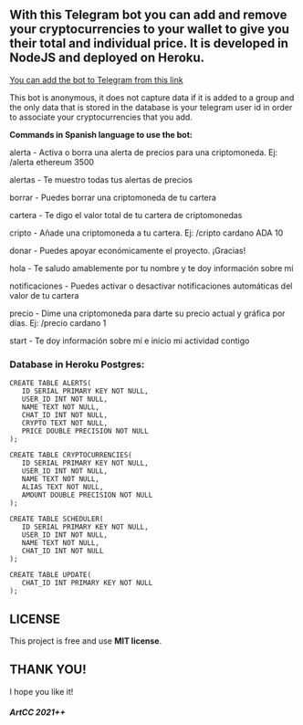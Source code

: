 ## With this Telegram bot you can add and remove your cryptocurrencies to your wallet to give you their total and individual price. It is developed in NodeJS and deployed on Heroku.

[You can add the bot to Telegram from this link](https://t.me/artcc_cryptoinfobot)

This bot is anonymous, it does not capture data if it is added to a group and the only data that is stored in the database is your telegram user id in order to associate your cryptocurrencies that you add.

<p><strong>Commands in Spanish language to use the bot:</p></strong>

<p>alerta - Activa o borra una alerta de precios para una criptomoneda. Ej: /alerta ethereum 3500</p>
<p>alertas - Te muestro todas tus alertas de precios</p>
<p>borrar - Puedes borrar una criptomoneda de tu cartera</p>
<p>cartera - Te digo el valor total de tu cartera de criptomonedas</p>
<p>cripto - Añade una criptomoneda a tu cartera. Ej: /cripto cardano ADA 10</p>
<p>donar - Puedes apoyar económicamente el proyecto. ¡Gracias!</p>
<p>hola - Te saludo amablemente por tu nombre y te doy información sobre mí</p>
<p>notificaciones - Puedes activar o desactivar notificaciones automáticas del valor de tu cartera</p>
<p>precio - Dime una criptomoneda para darte su precio actual y gráfica por días. Ej: /precio cardano 1</p>
<p>start - Te doy información sobre mí e inicio mi actividad contigo</p>

### Database in Heroku Postgres:

```
CREATE TABLE ALERTS(
   ID SERIAL PRIMARY KEY NOT NULL,
   USER_ID INT NOT NULL,
   NAME TEXT NOT NULL,
   CHAT_ID INT NOT NULL,
   CRYPTO TEXT NOT NULL,
   PRICE DOUBLE PRECISION NOT NULL
);
```

```
CREATE TABLE CRYPTOCURRENCIES(
   ID SERIAL PRIMARY KEY NOT NULL,
   USER_ID INT NOT NULL,
   NAME TEXT NOT NULL,
   ALIAS TEXT NOT NULL,
   AMOUNT DOUBLE PRECISION NOT NULL
);
```

```
CREATE TABLE SCHEDULER(
   ID SERIAL PRIMARY KEY NOT NULL,
   USER_ID INT NOT NULL,
   NAME TEXT NOT NULL,
   CHAT_ID INT NOT NULL
);
```

```
CREATE TABLE UPDATE(
   CHAT_ID INT PRIMARY KEY NOT NULL
);
```

## LICENSE

This project is free and use <b>MIT license</b>.

## THANK YOU!

I hope you like it!

##### ArtCC 2021++
